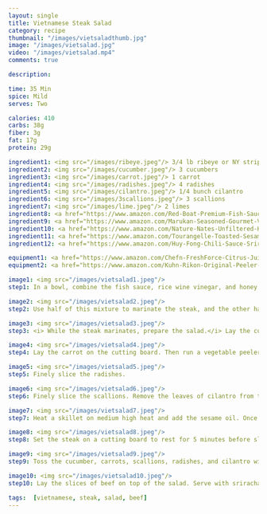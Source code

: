 ```yaml
---
layout: single
title: Vietnamese Steak Salad
category: recipe
thumbnail: "/images/vietsaladthumb.jpg"
image: "/images/vietsalad.jpg"
video: "/images/vietsalad.mp4"
comments: true

description:

time: 35 Min
spice: Mild
serves: Two

calories: 410
carbs: 38g
fiber: 3g
fat: 17g
protein: 29g

ingredient1: <img src="/images/ribeye.jpeg"/> 3/4 lb ribeye or NY strip
ingredient2: <img src="/images/cucumber.jpeg"/> 3 cucumbers
ingredient3: <img src="/images/carrot.jpeg"/> 1 carrot
ingredient4: <img src="/images/radishes.jpeg"/> 4 radishes
ingredient5: <img src="/images/cilantro.jpeg"/> 1/4 bunch cilantro
ingredient6: <img src="/images/3scallions.jpeg"/> 3 scallions
ingredient7: <img src="/images/lime.jpeg"/> 2 limes
ingredient8: <a href="https://www.amazon.com/Red-Boat-Premium-Fish-Sauce/dp/B00B617XK2/ref=as_li_ss_tl?s=grocery&ie=UTF8&qid=1485112437&sr=1-2&keywords=fish+sauce&th=1&linkCode=ll1&tag=cilalime09-20&linkId=d525ddf9cbbc4b7b569bcfa49ea49470"><img src="/images/fishsauce.jpeg"/> 4 tbsp fish sauce </a>
ingredient9: <a href="https://www.amazon.com/Marukan-Seasoned-Gourmet-Vinegar-Ounce/dp/B00UR6HALY/ref=as_li_ss_tl?s=grocery&rps=1&ie=UTF8&qid=1485112343&sr=1-1&keywords=rice+vinegar&refinements=p_85:2470955011&th=1&linkCode=ll1&tag=cilalime09-20&linkId=ac22aad02841df3edfb94335aaa29ea1"><img src="/images/ricewinevin.jpeg"/> 4 tbsp rice wine vinegar</a>
ingredient10: <a href="https://www.amazon.com/Nature-Nates-Unfiltered-Honey-Ounce/dp/B00CMQD3VS/ref=as_li_ss_tl?s=grocery&ie=UTF8&qid=1485112277&sr=1-4&keywords=honey&linkCode=ll1&tag=cilalime09-20&linkId=56d34d7eabe1275bfea4ea747b61eea1"><img src="/images/honey.jpeg"/> 2 tbsp honey </a>
ingredient11: <a href="https://www.amazon.com/Tourangelle-Toasted-Sesame-Oil-Expeller-pressed/dp/B005WXMPMQ/ref=as_li_ss_tl?s=grocery&ie=UTF8&qid=1485112379&sr=1-4&keywords=sesame+oil&th=1&linkCode=ll1&tag=cilalime09-20&linkId=7650d5960d5a88154976b58b7e4721d9"><img src="/images/sesameoil.jpeg"/> 2 tbsp sesame oil</a>
ingredient12: <a href="https://www.amazon.com/Huy-Fong-Chili-Sauce-Sriracha/dp/B0014CSG5Y/ref=as_li_ss_tl?ie=UTF8&qid=1485112531&sr=1-2&keywords=sriracha&linkCode=ll1&tag=cilalime09-20&linkId=853866a7ea7917dd976cf9c214313301"><img src="/images/sriracha.jpeg"/> sriracha for serving </a>

equipment1: <a href="https://www.amazon.com/Chefn-FreshForce-Citrus-Juicer-Lemon/dp/B002XOB0P0/ref=as_li_ss_tl?ie=UTF8&qid=1485112647&sr=8-16&keywords=yellow+citrus+juicer&linkCode=ll1&tag=cilalime09-20&linkId=021946d7242f0d3b21bd554c7a0f067d"><img src="/images/citrusjuicer.jpeg"/> citrus juicer </a>
equipment2: <a href="https://www.amazon.com/Kuhn-Rikon-Original-Peeler-Yellow/dp/B001BCFTWU/ref=as_li_ss_tl?s=kitchen&ie=UTF8&qid=1485112707&sr=1-1&keywords=kuhn+rikon+peeler&linkCode=ll1&tag=cilalime09-20&linkId=19d63dbc2c696a2de896b831996f4c22"><img src="/images/vegetablepeeler.jpeg"/> vegetable peeler </a>

image1: <img src="/images/vietsalad1.jpeg"/>
step1: In a bowl, combine the fish sauce, rice wine vinegar, and honey. Squeeze the juice of 2 limes into the bowl and stir.

image2: <img src="/images/vietsalad2.jpeg"/>
step2: Use half of this mixture to marinate the steak, and the other half for the vinagerette. <p><i>You will need to marinate the steak for at least 15 minutes.</i></p>

image3: <img src="/images/vietsalad3.jpeg"/>
step3: <i> While the steak marinates, prepare the salad.</i> Lay the cucumber on the cutting board. Then run a vegetable peeler along the cucumber to create thin pasta like ribbons.

image4: <img src="/images/vietsalad4.jpeg"/>
step4: Lay the carrot on the cutting board. Then run a vegetable peeler along the carrot to create thin pasta like ribbons.

image5: <img src="/images/vietsalad5.jpeg"/>
step5: Finely slice the radishes.

image6: <img src="/images/vietsalad6.jpeg"/>
step6: Finely slice the scallions. Remove the leaves of cilantro from their stems.

image7: <img src="/images/vietsalad7.jpeg"/>
step7: Heat a skillet on medium high heat and add the sesame oil. Once the oil is hot, remove the steak from the marinade and shake off any extra liquid. Cook the steak for 4-6 minutes on each side. Sear the narrow sides of the steak giving the exterior a nice char.

image8: <img src="/images/vietsalad8.jpeg"/>
step8: Set the steak on a cutting board to rest for 5 minutes before slicing thinly.

image9: <img src="/images/vietsalad9.jpeg"/>
step9: Toss the cucumber, carrots, scallions, radishes, and cilantro with the remaining vinagrette.

image10: <img src="/images/vietsalad10.jpeg"/>
step10: Lay the slices of beef on top of the salad. Serve with sriracha.

tags:  [vietnamese, steak, salad, beef]
---
```

